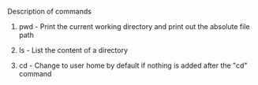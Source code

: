 Description of commands

1. pwd - Print the current working directory and print out the absolute file path

2. ls - List the content of a directory

3. cd - Change to user home by default if nothing is added after the "cd" command
